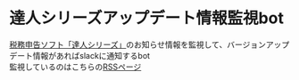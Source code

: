 # 達人シリーズアップデート情報監視bot
[税務申告ソフト「達人シリーズ」](https://www.tatsuzin.info/)のお知らせ情報を監視して、バージョンアップデート情報があればslackに通知するbot  
監視しているのはこちらの[RSSページ](https://www.tatsuzin.info/rss/)


